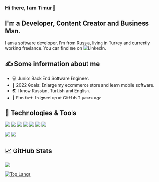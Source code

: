 ### Hi there, I am Timur👋


## I'm  a Developer, Content Creator and Business Man.
I am a software developer. I'm from Russia, living in Turkey and currently working freelance. You can find me on [![LinkedIn][3.2]][3].


## ✍ Some information about me

* 💻 Junior Back End Software Engineer.
* 🥅 2022 Goals: Enlarge my ecommerce store and learn mobile software.
* 🌏 I know Russian, Turkish and English.
* 🎉 Fun fact: I signed up at GitHub 2 years ago.

## 🔧 Technologies & Tools
![](https://img.shields.io/badge/OS-Windows-informational?style=flat&logo=windows&logoColor=white&color=9cf)
![](https://img.shields.io/badge/Editor-Visual_Studio-informational?style=flat&logo=visualstudio&logoColor=white&color=2bbc8a)
![](https://img.shields.io/badge/Code-C_Sharp-informational?style=flat&logo=csharp&logoColor=white&color=2bbc8a)
![](https://img.shields.io/badge/Code-PHP-informational?style=flat&logo=php&logoColor=white&color=blueviolet)
![](https://img.shields.io/badge/Code-JavaScript-informational?style=flat&logo=javascript&logoColor=white&color=yellow)
![](https://img.shields.io/badge/Code-CSS-informational?style=flat&logo=css3&logoColor=white&color=2bbc8a)
![](https://img.shields.io/badge/Code-HTML-informational?style=flat&logo=html5&logoColor=white&color=orange)

![](https://img.shields.io/badge/DataBase-MySQL-informational?style=flat&logo=mysql&logoColor=white&color=2bbc8a)
![](https://img.shields.io/badge/DataBase-MSSQL-informational?style=flat&logo=Microsoft_SQL_Server&logoColor=white&color=critical)


## 📈 GitHub Stats
<a href="https://github.com/timurtul/timurtul#readme">
<img align="center" src="https://github-readme-stats.vercel.app/api?username=timurtul&show_icons=true"/>


[3.2]: https://github.com/timurtul/timurtul/blob/main/linkedin-3-16.png (LinkedIn)
[3]: https://www.linkedin.com/in/timurkorkusuz

[![Top Langs](https://github-readme-stats.vercel.app/api/top-langs/?username=timurtul&layout=compact)](https://github.com/timurtul/github-readme-stats)
